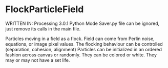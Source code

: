 # FlockParticleField
WRITTEN IN: Processing 3.0.1 Python Mode
Saver.py file can be ignored, just remove its calls in the main file.

Particles moving in a field as a flock.
Field can come from Perlin noise, equations, or image pixel values.
The flocking behaviour can be controlled (separation, cohesion, alignment)
Particles can be initialized in an ordered fashion across canvas or randomly. They can be colored or white. They may or may not have a set life.

